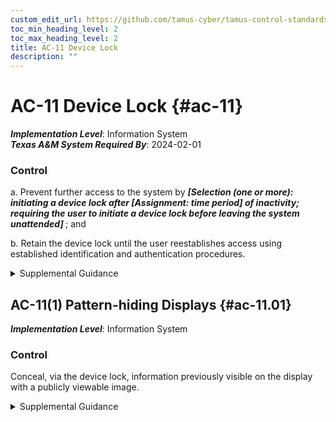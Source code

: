 ```yaml
---
custom_edit_url: https://github.com/tamus-cyber/tamus-control-standards/tree/main/content/tamus.edu/TAMUS_profile.xml
toc_min_heading_level: 2
toc_max_heading_level: 2
title: AC-11 Device Lock
description: ""
---
```


# AC-11 Device Lock {#ac-11}

_**Implementation Level**_: Information System\
_**Texas A&M System Required By**_: 2024-02-01

### Control

a. Prevent further access to the system by <strong> <em>[Selection (one or more): initiating a device lock after <strong> <em>[Assignment: time period]</em> </strong> of inactivity; requiring the user to initiate a device lock before leaving the system unattended]</em> </strong> ; and

b. Retain the device lock until the user reestablishes access using established identification and authentication procedures.

<details>
  <summary>Supplemental Guidance</summary>

Device locks are temporary actions taken to prevent logical access to organizational systems when users stop work and move away from the immediate vicinity of those systems but do not want to log out because of the temporary nature of their absences. Device locks can be implemented at the operating system level or at the application level. A proximity lock may be used to initiate the device lock (e.g., via a Bluetooth-enabled device or dongle). User-initiated device locking is behavior or policy-based and, as such, requires users to take physical action to initiate the device lock. Device locks are not an acceptable substitute for logging out of systems, such as when organizations require users to log out at the end of workdays.

</details>

## AC-11(1) Pattern-hiding Displays {#ac-11.01}

_**Implementation Level**_: Information System

### Control

Conceal, via the device lock, information previously visible on the display with a publicly viewable image.

<details>
  <summary>Supplemental Guidance</summary>

The pattern-hiding display can include static or dynamic images, such as patterns used with screen savers, photographic images, solid colors, clock, battery life indicator, or a blank screen with the caveat that controlled unclassified information is not displayed.

</details>

